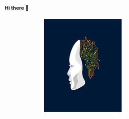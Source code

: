### Hi there 👋
 <img src="https://github.com/hilalusta1/hilalusta1/blob/main/a.gif" style="display: block; margin: auto; width: 250px; height: 300px; border: 10px solid white;">


<!--
**hilalusta1/hilalusta1** is a ✨ _special_ ✨ repository because its `README.md` (this file) appears on your GitHub profile.

Here are some ideas to get you started:

- 🔭 I’m currently working on ...
- 🌱 I’m currently learning ...
- 👯 I’m looking to collaborate on ...
- 🤔 I’m looking for help with ...
- 💬 Ask me about ...
- 📫 How to reach me: ...
- 😄 Pronouns: ...
- ⚡ Fun fact: ...
-->
